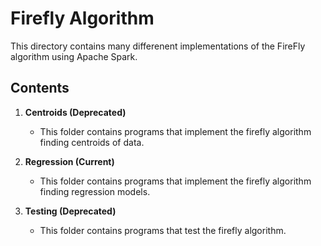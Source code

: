 # Firefly Algorithm

This directory contains many differenent implementations of the FireFly algorithm using Apache Spark.

## Contents
1. **Centroids (Deprecated)**
    - This folder contains programs that implement the firefly algorithm finding centroids of data. 

2. **Regression (Current)**
    - This folder contains programs that implement the firefly algorithm finding regression models.

3. **Testing (Deprecated)**
    - This folder contains programs that test the firefly algorithm. 
